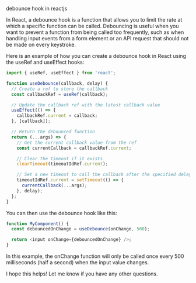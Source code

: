 debounce hook in reactjs

In React, a debounce hook is a function that allows you to limit the rate at which a specific function can be called. Debouncing is useful when you want to prevent a function from being called too frequently, such as when handling input events from a form element or an API request that should not be made on every keystroke.

Here is an example of how you can create a debounce hook in React using the useRef and useEffect hooks:

```js
import { useRef, useEffect } from 'react';

function useDebounce(callback, delay) {
  // Create a ref to store the callback
  const callbackRef = useRef(callback);

  // Update the callback ref with the latest callback value
  useEffect(() => {
    callbackRef.current = callback;
  }, [callback]);

  // Return the debounced function
  return (...args) => {
    // Get the current callback value from the ref
    const currentCallback = callbackRef.current;

    // Clear the timeout if it exists
    clearTimeout(timeoutIdRef.current);

    // Set a new timeout to call the callback after the specified delay
    timeoutIdRef.current = setTimeout(() => {
      currentCallback(...args);
    }, delay);
  };
}
```
You can then use the debounce hook like this:

```js
function MyComponent() {
  const debouncedOnChange = useDebounce(onChange, 500);

  return <input onChange={debouncedOnChange} />;
}
```

In this example, the onChange function will only be called once every 500 milliseconds (half a second) when the input value changes.

I hope this helps! Let me know if you have any other questions.